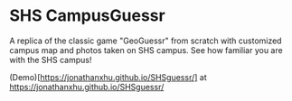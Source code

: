 # SHS CampusGuessr

A replica of the classic game "GeoGuessr" from scratch with customized campus map and photos taken on SHS campus.
See how familiar you are with the SHS campus!

(Demo)[https://jonathanxhu.github.io/SHSguessr/] at https://jonathanxhu.github.io/SHSguessr/
